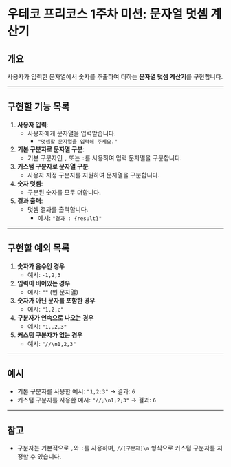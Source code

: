# 우테코 프리코스 1주차 미션: 문자열 덧셈 계산기

## 개요

사용자가 입력한 문자열에서 숫자를 추출하여 더하는 **문자열 덧셈 계산기**를 구현합니다.

---

## 구현할 기능 목록

1. **사용자 입력**:
    - 사용자에게 문자열을 입력받습니다.
        - `"덧셈할 문자열을 입력해 주세요."`
2. **기본 구분자로 문자열 구분**:
    - 기본 구분자인 `,` 또는 `:`를 사용하여 입력 문자열을 구분합니다.
3. **커스텀 구분자로 문자열 구분**:
    - 사용자 지정 구분자를 지원하여 문자열을 구분합니다.
4. **숫자 덧셈**:
    - 구분된 숫자를 모두 더합니다.
5. **결과 출력**:
    - 덧셈 결과를 출력합니다.
        - 예시: `"결과 : {result}"`

---

## 구현할 예외 목록

1. **숫자가 음수인 경우**
    - 예시: `-1,2,3`
1. **입력이 비어있는 경우**
    - 예시: `""` (빈 문자열)
2. **숫자가 아닌 문자를 포함한 경우**
    - 예시: `"1,2,c"`
3. **구분자가 연속으로 나오는 경우**
    - 예시: `"1,,2,3"`
4. **커스텀 구분자가 없는 경우**
    - 예시: `"//\n1,2,3"`

---

## 예시

- 기본 구분자를 사용한 예시: `"1,2:3"` → 결과: `6`
- 커스텀 구분자를 사용한 예시: `"//;\n1;2;3"` → 결과: `6`

---

## 참고

- 구분자는 기본적으로 `,`와 `:`를 사용하며, `//[구분자]\n` 형식으로 커스텀 구분자를 지정할 수 있습니다.
